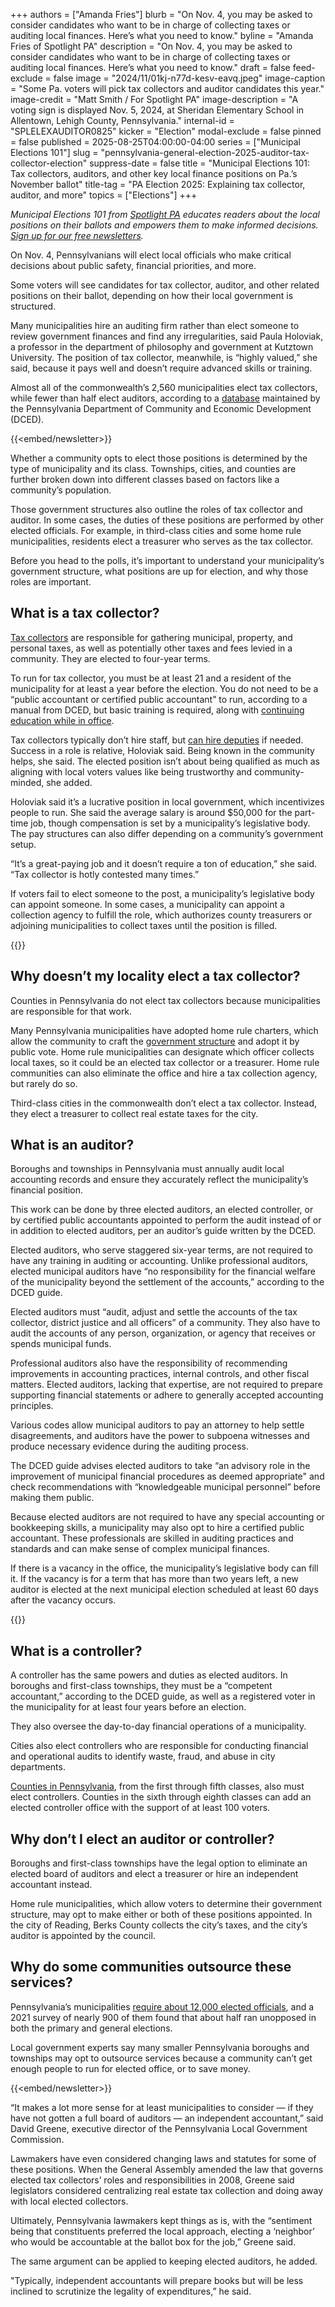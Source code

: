 +++
authors = ["Amanda Fries"]
blurb = "On Nov. 4, you may be asked to consider candidates who want to be in charge of collecting taxes or auditing local finances. Here’s what you need to know."
byline = "Amanda Fries of Spotlight PA"
description = "On Nov. 4, you may be asked to consider candidates who want to be in charge of collecting taxes or auditing local finances. Here’s what you need to know."
draft = false
feed-exclude = false
image = "2024/11/01kj-n77d-kesv-eavq.jpeg"
image-caption = "Some Pa. voters will pick tax collectors and auditor candidates this year."
image-credit = "Matt Smith / For Spotlight PA"
image-description = "A voting sign is displayed Nov. 5, 2024, at Sheridan Elementary School in Allentown, Lehigh County, Pennsylvania."
internal-id = "SPLELEXAUDITOR0825"
kicker = "Election"
modal-exclude = false
pinned = false
published = 2025-08-25T04:00:00-04:00
series = ["Municipal Elections 101"]
slug = "pennsylvania-general-election-2025-auditor-tax-collector-election"
suppress-date = false
title = "Municipal Elections 101: Tax collectors, auditors, and other key local finance positions on Pa.’s November ballot"
title-tag = "PA Election 2025: Explaining tax collector, auditor, and more"
topics = ["Elections"]
+++

<em>Municipal Elections 101 from </em><a href="https://www.spotlightpa.org/"><em>Spotlight PA</em></a><em> educates readers about the local positions on their ballots and empowers them to make informed decisions. </em><a href="https://www.spotlightpa.org/newsletters"><em>Sign up for our free newsletters</em></a><em>.</em>

On Nov. 4, Pennsylvanians will elect local officials who make critical decisions about public safety, financial priorities, and more.

Some voters will see candidates for tax collector, auditor, and other related positions on their ballot, depending on how their local government is structured.

Many municipalities hire an auditing firm rather than elect someone to review government finances and find any irregularities, said Paula Holoviak, a professor in the department of philosophy and government at Kutztown University. The position of tax collector, meanwhile, is “highly valued,” she said, because it pays well and doesn’t require advanced skills or training.

Almost all of the commonwealth’s 2,560 municipalities elect tax collectors, while fewer than half elect auditors, according to a <a href="https://apps.dced.pa.gov/munstats-public/ReportInformation2.aspx?report=LocalOfficial_Excel">database</a> maintained by the Pennsylvania Department of Community and Economic Development (DCED).

{{<embed/newsletter>}}

Whether a community opts to elect those positions is determined by the type of municipality and its class. Townships, cities, and counties are further broken down into different classes based on factors like a community’s population.

Those government structures also outline the roles of tax collector and auditor. In some cases, the duties of these positions are performed by other elected officials. For example, in third-class cities and some home rule municipalities, residents elect a treasurer who serves as the tax collector.

Before you head to the polls, it’s important to understand your municipality’s government structure, what positions are up for election, and why those roles are important.

## What is a tax collector?

<a href="https://dced.pa.gov/download/tax-collectors-manual/?ind=1673039956192&amp;filename=1673039956wpdm_TaxCollectorsManual_2018v2.pdf&amp;wpdmdl=56412&amp;refresh=688cf01fc8f221754066975">Tax collectors</a> are responsible for gathering municipal, property, and personal taxes, as well as potentially other taxes and fees levied in a community. They are elected to four-year terms.

To run for tax collector, you must be at least 21 and a resident of the municipality for at least a year before the election. You do not need to be a “public accountant or certified public accountant” to run, according to a manual from DCED, but basic training is required, along with <a href="https://dced.pa.gov/local-government/training/act-48/">continuing education while in office</a>.

Tax collectors typically don’t hire staff, but <a href="https://www.palegis.us/statutes/unconsolidated/law-information/view-statute?txtType=HTM&amp;SessYr=1945&amp;ActNum=0394.&amp;SessInd=0">can hire deputies</a> if needed. Success in a role is relative, Holoviak said. Being known in the community helps, she said. The elected position isn’t about being qualified as much as aligning with local voters values like being trustworthy and community-minded, she added. <strong></strong>

Holoviak said it’s a lucrative position in local government, which incentivizes people to run. She said the average salary is around $50,000 for the part-time job, though compensation is set by a municipality’s legislative body. The pay structures can also differ depending on a community’s government setup.

“It’s a great-paying job and it doesn’t require a ton of education,” she said. “Tax collector is hotly contested many times.”

If voters fail to elect someone to the post, a municipality’s legislative body can appoint someone. In some cases, a municipality can appoint a collection agency to fulfill the role, which authorizes county treasurers or adjoining municipalities to collect taxes until the position is filled.

{{<flourish src="visualisation/24794954" >}}

## Why doesn’t my locality elect a tax collector?

Counties in Pennsylvania do not elect tax collectors because municipalities are responsible for that work.

Many Pennsylvania municipalities have adopted home rule charters, which allow the community to craft the <a href="https://www.lowerprovidence.org/sites/g/files/vyhlif4626/f/uploads/adm-2023_citizensguide_to_local_government_2018.pdf">government structure</a> and adopt it by public vote. Home rule municipalities can designate which officer collects local taxes, so it could be an elected tax collector or a treasurer. Home rule communities can also eliminate the office and hire a tax collection agency, but rarely do so.

Third-class cities in the commonwealth don’t elect a tax collector. Instead, they elect a treasurer to collect real estate taxes for the city.

## What is an auditor?

Boroughs and townships in Pennsylvania must annually audit local accounting records and ensure they accurately reflect the municipality’s financial position.

This work can be done by three elected auditors, an elected controller, or by certified public accountants appointed to perform the audit instead of or in addition to elected auditors, per an auditor’s guide written by the DCED.

Elected auditors, who serve staggered six-year terms, are not required to have any training in auditing or accounting. Unlike professional auditors, elected municipal auditors have “no responsibility for the financial welfare of the municipality beyond the settlement of the accounts,” according to the DCED guide.

Elected auditors must “audit, adjust and settle the accounts of the tax collector, district justice and all officers” of a community. They also have to audit the accounts of any person, organization, or agency that receives or spends municipal funds.

Professional auditors also have the responsibility of recommending improvements in accounting practices, internal controls, and other fiscal matters. Elected auditors, lacking that expertise, are not required to prepare supporting financial statements or adhere to generally accepted accounting principles.

Various codes allow municipal auditors to pay an attorney to help settle disagreements, and auditors have the power to subpoena witnesses and produce necessary evidence during the auditing process.

The DCED guide advises elected auditors to take “an advisory role in the improvement of municipal financial procedures as deemed appropriate&#34; and check recommendations with “knowledgeable municipal personnel” before making them public.

Because elected auditors are not required to have any special accounting or bookkeeping skills, a municipality may also opt to hire a certified public accountant. These professionals are skilled in auditing practices and standards and can make sense of complex municipal finances.

If there is a vacancy in the office, the municipality’s legislative body can fill it. If the vacancy is for a term that has more than two years left, a new auditor is elected at the next municipal election scheduled at least 60 days after the vacancy occurs.

{{<flourish src="visualisation/24795041" >}}

## What is a controller?

A controller has the same powers and duties as elected auditors. In boroughs and first-class townships, they must be a “competent accountant,” according to the DCED guide, as well as a registered voter in the municipality for at least four years before an election.

They also oversee the day-to-day financial operations of a municipality.

Cities also elect controllers who are responsible for conducting financial and operational audits to identify waste, fraud, and abuse in city departments.

<a href="https://psacc.org/about">Counties in Pennsylvania</a>, from the first through fifth classes, also must elect controllers. Counties in the sixth through eighth classes can add an elected controller office with the support of at least 100 voters.

## Why don’t I elect an auditor or controller?

Boroughs and first-class townships have the legal option to eliminate an elected board of auditors and elect a treasurer or hire an independent accountant instead.

Home rule municipalities, which allow voters to determine their government structure, may opt to make either or both of these positions appointed. In the city of Reading, Berks County collects the city’s taxes, and the city’s auditor is appointed by the council.

## Why do some communities outsource these services?

Pennsylvania’s municipalities <a href="https://www.spotlightpa.org/statecollege/2024/08/pennsylvania-local-government-elected-officials-municipalities/">require about 12,000 elected officials</a>, and a 2021 survey of nearly 900 of them found that about half ran unopposed in both the primary and general elections.

Local government experts say many smaller Pennsylvania boroughs and townships may opt to outsource services because a community can’t get enough people to run for elected office, or to save money.

{{<embed/newsletter>}}

“It makes a lot more sense for at least municipalities to consider — if they have not gotten a full board of auditors — an independent accountant,” said David Greene, executive director of the Pennsylvania Local Government Commission.

Lawmakers have even considered changing laws and statutes for some of these positions. When the General Assembly amended the law that governs elected tax collectors’ roles and responsibilities in 2008, Greene said legislators considered centralizing real estate tax collection and doing away with local elected collectors.

Ultimately, Pennsylvania lawmakers kept things as is, with the “sentiment being that constituents preferred the local approach, electing a ‘neighbor’ who would be accountable at the ballot box for the job,” Greene said.

The same argument can be applied to keeping elected auditors, he added.

&#34;Typically, independent accountants will prepare books but will be less inclined to scrutinize the legality of expenditures,” he said.

